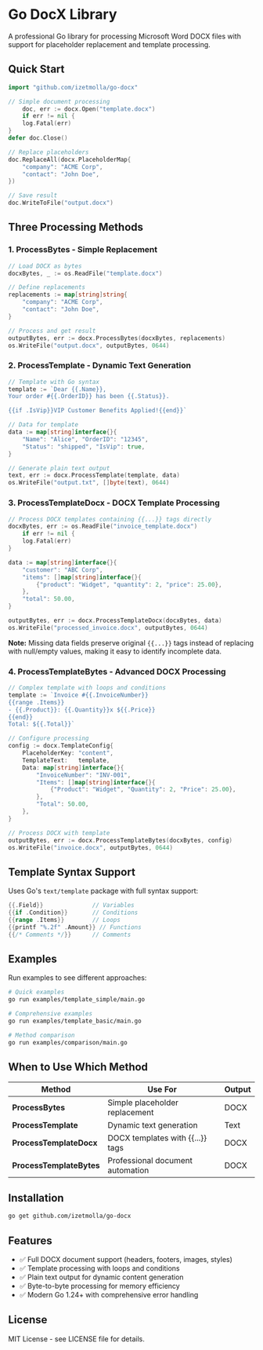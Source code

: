 # Go DocX Library

A professional Go library for processing Microsoft Word DOCX files with support for placeholder replacement and template processing.

## Quick Start

```go
import "github.com/izetmolla/go-docx"

// Simple document processing
	doc, err := docx.Open("template.docx")
	if err != nil {
    log.Fatal(err)
}
defer doc.Close()

// Replace placeholders
doc.ReplaceAll(docx.PlaceholderMap{
    "company": "ACME Corp",
    "contact": "John Doe",
})

// Save result
doc.WriteToFile("output.docx")
```

## Three Processing Methods

### 1. ProcessBytes - Simple Replacement
```go
// Load DOCX as bytes
docxBytes, _ := os.ReadFile("template.docx")

// Define replacements
replacements := map[string]string{
    "company": "ACME Corp",
    "contact": "John Doe",
}

// Process and get result
outputBytes, err := docx.ProcessBytes(docxBytes, replacements)
os.WriteFile("output.docx", outputBytes, 0644)
```

### 2. ProcessTemplate - Dynamic Text Generation
```go
// Template with Go syntax
template := `Dear {{.Name}},
Your order #{{.OrderID}} has been {{.Status}}.

{{if .IsVip}}VIP Customer Benefits Applied!{{end}}`

// Data for template
data := map[string]interface{}{
    "Name": "Alice", "OrderID": "12345", 
    "Status": "shipped", "IsVip": true,
}

// Generate plain text output
text, err := docx.ProcessTemplate(template, data)
os.WriteFile("output.txt", []byte(text), 0644)
```

### 3. ProcessTemplateDocx - DOCX Template Processing
```go
// Process DOCX templates containing {{...}} tags directly
docxBytes, err := os.ReadFile("invoice_template.docx")
	if err != nil {
    log.Fatal(err)
}

data := map[string]interface{}{
    "customer": "ABC Corp",
    "items": []map[string]interface{}{
        {"product": "Widget", "quantity": 2, "price": 25.00},
    },
    "total": 50.00,
}

outputBytes, err := docx.ProcessTemplateDocx(docxBytes, data)
os.WriteFile("processed_invoice.docx", outputBytes, 0644)
```

**Note:** Missing data fields preserve original `{{...}}` tags instead of replacing with null/empty values, making it easy to identify incomplete data.

### 4. ProcessTemplateBytes - Advanced DOCX Processing
```go
// Complex template with loops and conditions
template := `Invoice #{{.InvoiceNumber}}
{{range .Items}}
- {{.Product}}: {{.Quantity}}x ${{.Price}}
{{end}}
Total: ${{.Total}}`

// Configure processing
config := docx.TemplateConfig{
    PlaceholderKey: "content",
    TemplateText:   template,
    Data: map[string]interface{}{
        "InvoiceNumber": "INV-001",
        "Items": []map[string]interface{}{
            {"Product": "Widget", "Quantity": 2, "Price": 25.00},
        },
        "Total": 50.00,
    },
}

// Process DOCX with template
outputBytes, err := docx.ProcessTemplateBytes(docxBytes, config)
os.WriteFile("invoice.docx", outputBytes, 0644)
```

## Template Syntax Support

Uses Go's `text/template` package with full syntax support:

```go
{{.Field}}              // Variables
{{if .Condition}}       // Conditions
{{range .Items}}        // Loops
{{printf "%.2f" .Amount}} // Functions
{{/* Comments */}}      // Comments
```

## Examples

Run examples to see different approaches:

```bash
# Quick examples
go run examples/template_simple/main.go

# Comprehensive examples
go run examples/template_basic/main.go

# Method comparison
go run examples/comparison/main.go
```

## When to Use Which Method

| Method | Use For | Output |
|--------|---------|---------|
| **ProcessBytes** | Simple placeholder replacement | DOCX |
| **ProcessTemplate** | Dynamic text generation | Text |
| **ProcessTemplateDocx** | DOCX templates with {{...}} tags | DOCX |
| **ProcessTemplateBytes** | Professional document automation | DOCX |

## Installation

```bash
go get github.com/izetmolla/go-docx
```

## Features

- ✅ Full DOCX document support (headers, footers, images, styles)
- ✅ Template processing with loops and conditions
- ✅ Plain text output for dynamic content generation
- ✅ Byte-to-byte processing for memory efficiency
- ✅ Modern Go 1.24+ with comprehensive error handling

## License

MIT License - see LICENSE file for details.